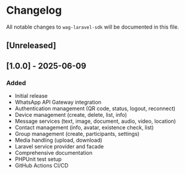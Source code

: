 # Changelog

All notable changes to `wag-laravel-sdk` will be documented in this file.

## [Unreleased]

## [1.0.0] - 2025-06-09

### Added

- Initial release
- WhatsApp API Gateway integration
- Authentication management (QR code, status, logout, reconnect)
- Device management (create, delete, list, info)
- Message services (text, image, document, audio, video, location)
- Contact management (info, avatar, existence check, list)
- Group management (create, participants, settings)
- Media handling (upload, download)
- Laravel service provider and facade
- Comprehensive documentation
- PHPUnit test setup
- GitHub Actions CI/CD

